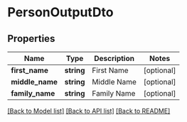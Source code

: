 # PersonOutputDto

## Properties
Name | Type | Description | Notes
------------ | ------------- | ------------- | -------------
**first_name** | **string** | First Name | [optional] 
**middle_name** | **string** | Middle Name | [optional] 
**family_name** | **string** | Family Name | [optional] 

[[Back to Model list]](../README.md#documentation-for-models) [[Back to API list]](../README.md#documentation-for-api-endpoints) [[Back to README]](../README.md)


